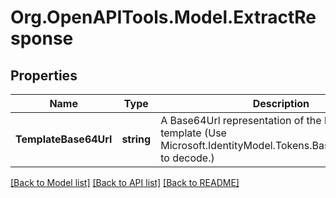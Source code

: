 # Org.OpenAPITools.Model.ExtractResponse

## Properties

Name | Type | Description | Notes
------------ | ------------- | ------------- | -------------
**TemplateBase64Url** | **string** | A Base64Url representation of the biometric template (Use Microsoft.IdentityModel.Tokens.Base64UrlEncoder to decode.) | [optional] 

[[Back to Model list]](../README.md#documentation-for-models) [[Back to API list]](../README.md#documentation-for-api-endpoints) [[Back to README]](../README.md)

